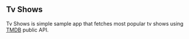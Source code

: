 ## Tv Shows

Tv Shows is simple sample app that fetches most popular tv shows using [TMDB](https://www.themoviedb.org) public API.
